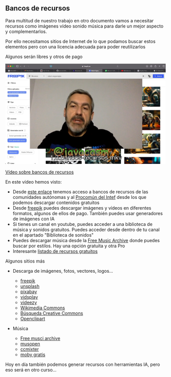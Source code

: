 ## Bancos de recursos

Para multitud de nuestro trabajo en otro documento vamos a necesitar recursos como imágenes vídeo sonido música para darle un mejor aspecto y complementarlos.

Por ello necesitamos sitios de Internet de lo que podamos buscar estos elementos pero con una licencia adecuada para poder reutilizarlos

Algunos serán libres y otros de pago

[![](./images/portada-1.3.Bancos-recursos.png)](https://drive.google.com/file/d/1z3zAUmTYZAiBA8HDOtKkig18a04rpRQo/view?usp=drive_link)

[Vídeo sobre bancos de recursos](https://drive.google.com/file/d/1z3zAUmTYZAiBA8HDOtKkig18a04rpRQo/view?usp=drive_link)

En este vídeo hemos visto:

* Desde [este enlace](https://aonialearning.com/educacion/recursos-digitales-aula-online/) tenemos acceso a bancos de recursos de las comunidades autónomas y al [Procomún del  Intef](https://procomun.intef.es/bm/buscador) desde los que podemos descargar contenidos gratuitos
* Desde [freepik](https://www.freepik.es/) puedes descargar imágenes y vídeos en diferentes formatos, algunos de ellos de pago. También puedes usar generadores de imágenes con IA
* Si tienes un canal en youtube, puedes acceder a una biblioteca de música y sonidos gratuitos. Puedes acceder desde dentro de tu canal en el apartado "Biblioteca de sonidos"
* Puedes descargar música desde la [Free Music Archive](https://freemusicarchive.org/) donde puedes buscar por estilos. Hay una opción gratuita y otra Pro
* Interesante [listado de recursos gratuitos](https://www.educaciontrespuntocero.com/recursos/bancos-de-imagenes-gratis/)

Algunos sitios más

* Descarga de imágenes, fotos, vectores, logos... 

    - [freepik](https://www.freepik.es/)
    - [unsplash](https://unsplash.com/)
    - [pixabay](https://pixabay.com/es/)
    - [vidsplay](https://www.vidsplay.com/)
    - [videezy](https://es.videezy.com/)
    - [Wikimedia Commons](https://commons.wikimedia.org/wiki/Main_Page?uselang=es)
    - [Búsqueda Creative Commons](https://search.creativecommons.org/?lang=es)
    - [Openclipart](https://openclipart.org/)
* Música
    - [Free musci archive](https://freemusicarchive.org/)
    - [musopen](https://musopen.org/es/)
    - [ccmixter](http://dig.ccmixter.org/)
    - [moby gratis](https://mobygratis.com/)
 

Hoy en día también podemos generar recursos con herramientas IA, pero eso será en otro curso...
